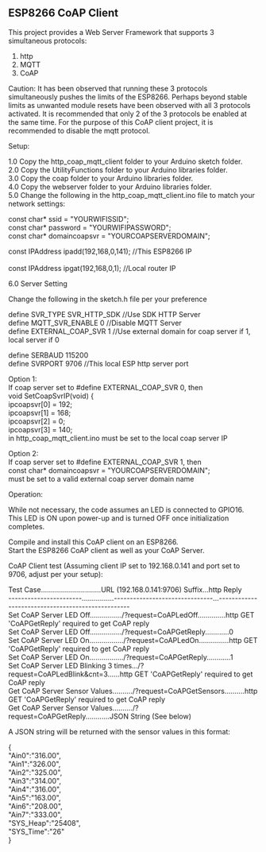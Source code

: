 <h2><strong>ESP8266 CoAP Client</strong></h2>

This project provides a Web Server Framework that supports 3 simultaneous protocols:

1. http
2. MQTT
3. CoAP

Caution: It has been observed that running these 3 protocols simultaneously pushes the limits
of the ESP8266. Perhaps beyond stable limits as unwanted module resets have been observed with
all 3 protocols activated. It is recommended that only 2 of the 3 protocols be enabled at the 
same time. For the purpose of this CoAP client project, it is recommended to disable the mqtt protocol.


Setup:<br>

1.0 Copy the http_coap_mqtt_client folder to your Arduino sketch folder.<br>
2.0 Copy the UtilityFunctions folder to your Arduino libraries folder.<br>
3.0 Copy the coap folder to your Arduino libraries folder.<br>
4.0 Copy the webserver folder to your Arduino libraries folder.<br>
5.0 Change the following in the http_coap_mqtt_client.ino file to match your network settings:<br>

const char* ssid          = "YOURWIFISSID";<br>
const char* password      = "YOURWIFIPASSWORD";<br>
const char* domaincoapsvr = "YOURCOAPSERVERDOMAIN";<br>

const IPAddress  ipadd(192,168,0,141);  //This ESP8266 IP<br>   
const IPAddress  ipgat(192,168,0,1);    //Local router IP<br>      

6.0 Server Setting<br>

Change the following in the sketch.h file per your preference<br>

define SVR_TYPE SVR_HTTP_SDK      //Use SDK HTTP Server<br>
define MQTT_SVR_ENABLE 0          //Disable MQTT Server<br>
define EXTERNAL_COAP_SVR 1        //Use external domain for coap server if 1, local server if 0<br>

define SERBAUD 115200<br>
define SVRPORT 9706               //This local ESP http server port<br>

Option 1:<br> 
If coap server set to #define EXTERNAL_COAP_SVR 0, then<br> 
void SetCoapSvrIP(void) {<br>
    ipcoapsvr[0]  = 192;<br>
    ipcoapsvr[1]  = 168;<br>
    ipcoapsvr[2]  = 0;<br>
    ipcoapsvr[3]  = 140;<br>
in http_coap_mqtt_client.ino must be set to the local coap server IP<br>

Option 2:<br> 
If coap server set to #define EXTERNAL_COAP_SVR 1, then<br> 
const char* domaincoapsvr = "YOURCOAPSERVERDOMAIN";<br>
must be set to a valid external coap server domain name<br>

Operation:

While not necessary, the code assumes an LED is connected to GPIO16. This LED is ON upon 
power-up and is turned OFF once initialization completes.

Compile and install this CoAP client on an ESP8266.<br> 
Start the ESP8266 CoAP client as well as your CoAP Server.

CoAP Client test (Assuming client IP set to 192.168.0.141 and port set to 9706, adjust per your setup):


Test Case..............................URL (192.168.0.141:9706) Suffix...http Reply<br>
-----------------------................-------------------------------...--------------------------------------------------<br>
Set CoAP Server LED Off................/?request=CoAPLedOff..............http GET 'CoAPGetReply' required to get CoAP reply<br>
Set CoAP Server LED Off................/?request=CoAPGetReply............0<br>
Set CoAP Server LED On................./?request=CoAPLedOn...............http GET 'CoAPGetReply' required to get CoAP reply<br>
Set CoAP Server LED On................./?request=CoAPGetReply............1<br>
Set CoAP Server LED Blinking 3 times.../?request=CoAPLedBlink&cnt=3......http GET 'CoAPGetReply' required to get CoAP reply<br>
Get CoAP Server Sensor Values........../?request=CoAPGetSensors..........http GET 'CoAPGetReply' required to get CoAP reply<br>
Get CoAP Server Sensor Values........../?request=CoAPGetReply............JSON String (See below)<br>


A JSON string will be returned with the sensor values in this format:

{<br>
"Ain0":"316.00",<br>
"Ain1":"326.00",<br>
"Ain2":"325.00",<br>
"Ain3":"314.00",<br>
"Ain4":"316.00",<br>
"Ain5":"163.00",<br>
"Ain6":"208.00",<br>
"Ain7":"333.00",<br>
"SYS_Heap":"25408",<br>
"SYS_Time":"26"<br>
}<br>

